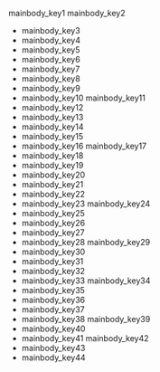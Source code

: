 mainbody_key1
mainbody_key2
* mainbody_key3
* mainbody_key4
* mainbody_key5
* mainbody_key6
* mainbody_key7
* mainbody_key8
* mainbody_key9
* mainbody_key10
mainbody_key11
* mainbody_key12
* mainbody_key13
* mainbody_key14
* mainbody_key15
* mainbody_key16
mainbody_key17
* mainbody_key18
* mainbody_key19
* mainbody_key20
* mainbody_key21
* mainbody_key22
* mainbody_key23
mainbody_key24
* mainbody_key25
* mainbody_key26
* mainbody_key27
* mainbody_key28
mainbody_key29
* mainbody_key30
* mainbody_key31
* mainbody_key32
* mainbody_key33
mainbody_key34
* mainbody_key35
* mainbody_key36
* mainbody_key37
* mainbody_key38
mainbody_key39
* mainbody_key40
* mainbody_key41
mainbody_key42
* mainbody_key43
* mainbody_key44

